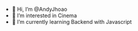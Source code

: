 - 👋 Hi, I’m @AndyJhoao
- 👀 I’m interested in Cinema
- 🌱 I’m currently learning Backend with Javascript

